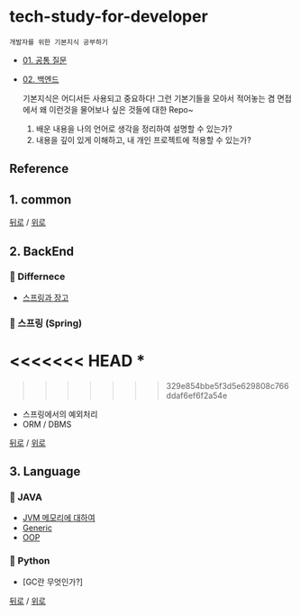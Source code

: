 # tech-study-for-developer
    개발자를 위한 기본지식 공부하기

* [01. 공통 질문](#1-common)
* [02. 백엔드](#2-back-end)


    기본지식은 어디서든 사용되고 중요하다!
    그런 기본기들을 모아서 적어놓는 겸 
    면접에서 왜 이런것을 물어보나 싶은 것들에 대한 Repo~
    1. 배운 내용을 나의 언어로 생각을 정리하여 설명할 수 있는가?
    2. 내용을 깊이 있게 이해하고, 내 개인 프로젝트에 적용할 수 있는가?

## Reference


## 1. common

[뒤로](README.md) / [위로](#tech-study-for-developer)

## 2. BackEnd 

### 📌 Differnece
* [스프링과 장고](BackEnd-Difference/spring-vs-django.md)

### 📌  스프링 (Spring)
<<<<<<< HEAD
* 
=======
>>>>>>> 329e854bbe5f3d5e629808c766ddaf6ef6f2a54e
* 스프링에서의 예외처리
* ORM / DBMS

[뒤로](README.md) / [위로](#tech-study-for-developer)  



## 3. Language
### 📌  JAVA
* [JVM 메모리에 대하여](Language-java/JVM_Memory.md)
* [Generic](Language-java/Generic.md)
* [OOP](Language-java/OOP.md)


### 📌  Python 
* [GC란 무엇인가?]

[뒤로](README.md) / [위로](#tech-study-for-developer)

